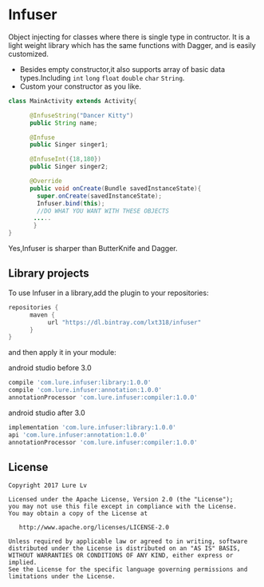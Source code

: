 Infuser
=======
Object injecting for classes where there is single type in contructor.
It is a light weight library which has the same functions with Dagger,
and is easily customized.

* Besides empty constructor,it also supports array of basic data types.Including `int` `long` `float` `double` `char` `String`.
* Custom your constructor as you like.

```java
class MainActivity extends Activity{

      @InfuseString("Dancer Kitty")
      public String name;

      @Infuse
      public Singer singer1;

      @InfuseInt({18,180})
      public Singer singer2;

      @Override
      public void onCreate(Bundle savedInstanceState){
        super.onCreate(savedInstanceState);
        Infuser.bind(this);
        //DO WHAT YOU WANT WITH THESE OBJECTS
       .....
       }
}
```
Yes,Infuser is sharper than ButterKnife and Dagger.

Library projects
----------------
To use Infuser in a library,add the plugin to your repositories:
```groovy
repositories {
      maven {
           url "https://dl.bintray.com/lxt318/infuser"
      }
}
```

and then apply it in your module:

android studio before 3.0
```groovy
compile 'com.lure.infuser:library:1.0.0'
compile 'com.lure.infuser:annotation:1.0.0'
annotationProcessor 'com.lure.infuser:compiler:1.0.0'
```

android studio after 3.0
```groovy
implementation 'com.lure.infuser:library:1.0.0'
api 'com.lure.infuser:annotation:1.0.0'
annotationProcessor 'com.lure.infuser:compiler:1.0.0'
```

License
-------

    Copyright 2017 Lure Lv

    Licensed under the Apache License, Version 2.0 (the "License");
    you may not use this file except in compliance with the License.
    You may obtain a copy of the License at

       http://www.apache.org/licenses/LICENSE-2.0

    Unless required by applicable law or agreed to in writing, software
    distributed under the License is distributed on an "AS IS" BASIS,
    WITHOUT WARRANTIES OR CONDITIONS OF ANY KIND, either express or implied.
    See the License for the specific language governing permissions and
    limitations under the License.

